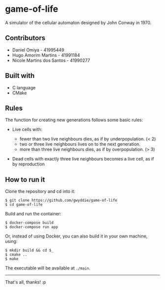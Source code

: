 # game-of-life

A simulator of the cellular automaton designed by John Conway in 1970.

## Contributors

- Daniel Omiya - 41995449
- Hugo Amorim Martins - 41991184
- Nicole Martins dos Santos - 41990277

## Built with

- C language
- CMake

## Rules

The function for creating new generations follows some basic rules:

- Live cells with:
    - fewer than two live neighbours dies, as if by underpopulation. (< 2)
    - two or three live neighbours lives on to the next generation.
    - more than three live neighbours dies, as if by overpopulation. (> 3)

- Dead cells with exactly three live neighbours becomes a live cell, as if by reproduction


## How to run it

Clone the repository and cd into it:

    $ git clone https://github.com/gwyddie/game-of-life
    $ cd game-of-life

Build and run the container:

    $ docker-compose build
    $ docker-compose run app

Or, instead of using Docker, you can also build it in your own machine, using:

    $ mkdir build && cd $_
    $ cmake ..
    $ make

The executable will be available at `./main`.

---

That's all, thanks! :p
